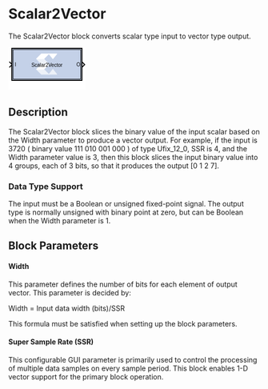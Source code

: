 # Scalar2Vector

The Scalar2Vector block converts scalar type input to vector type
output.

![](./Images/block.png)

## Description

The Scalar2Vector block slices the binary value of the input
scalar based on the Width parameter to produce a vector output. For
example, if the input is 3720 ( binary value 111 010 001 000 ) of type
Ufix_12_0, SSR is 4, and the Width parameter value is 3, then this
block slices the input binary value into 4 groups, each of 3 bits, so
that it produces the output \[0 1 2 7\].

### Data Type Support

The input must be a Boolean or unsigned fixed-point signal. The output
type is normally unsigned with binary point at zero, but can be Boolean
when the Width parameter is 1.



## Block Parameters

#### Width
This parameter defines the number of bits for each element of
output vector. This parameter is decided by:

Width = Input data width (bits)/SSR

This formula must be satisfied when setting up the block parameters.

#### Super Sample Rate (SSR)
This configurable GUI parameter is primarily
used to control the processing of multiple data samples on every sample
period. This block enables 1-D vector support for the primary block
operation.
